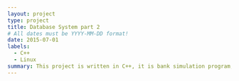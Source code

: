 ```yaml
---
layout: project
type: project
title: Database System part 2
# All dates must be YYYY-MM-DD format!
date: 2015-07-01
labels:
  - C++
  - Linux
summary: This project is written in C++, it is bank simulation program, improved on from part 1. Where the user can make an account, modify existing information, and so forth.
---
```

